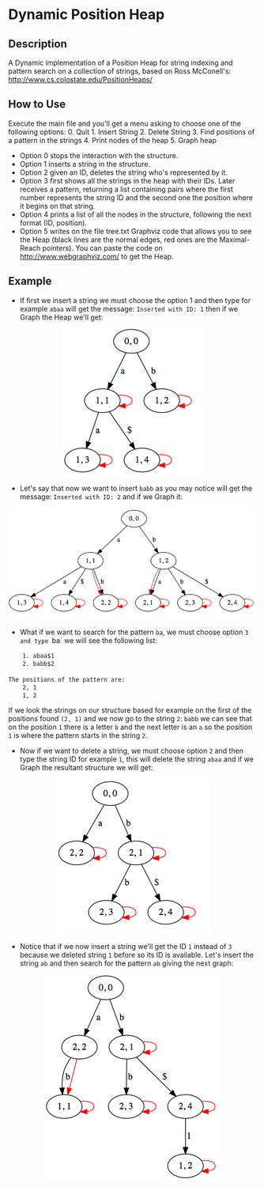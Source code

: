 Dynamic Position Heap
=====================

Description
------------
A Dynamic implementation of a Position Heap for string indexing and pattern search on a collection of strings,
based on Ross McConell's: http://www.cs.colostate.edu/PositionHeaps/

How to Use
-----------
Execute the main file and you'll get a menu asking to choose one of the following options:
         0. Quit
         1. Insert String
         2. Delete String
         3. Find positions of a pattern in the strings
         4. Print nodes of the heap
         5. Graph heap

* Option 0 stops the interaction with the structure.
* Option 1 inserts a string in the structure.
* Option 2 given an ID, deletes the string who's represented by it.
* Option 3 first shows all the strings in the heap with their IDs. Later receives a pattern, returning a list containing pairs where the first number represents the string ID and the second one the position where it begins on that string.
* Option 4 prints a list of all the nodes in the structure, following the next format (ID, position).
* Option 5 writes on the file tree.txt Graphviz code that allows you to see the Heap (black lines are the normal edges, red ones are the Maximal-Reach pointers). You can paste the code on http://www.webgraphviz.com/ to get the Heap.

Example
-------
* If first we insert a string we must choose the option 1 and then type for example `abaa` will get the message: `Inserted with ID: 1` then if we Graph the Heap we'll get:

<p align="center">
  <img src="https://github.com/tmunoz/Position-heap/blob/master/exampleIMG/ex1.png">
</p>

* Let's say that now we want to insert `babb` as you may notice will get the message: `Inserted with ID: 2` and if we Graph it:

<p align="center">
  <img src="https://github.com/tmunoz/Position-heap/blob/master/exampleIMG/ex2.png">
</p>

* What if we want to search for the pattern `ba`, we must choose option `3 and type `ba` we will see the following list:
```The strings in the heap are:
    1. abaa$1
    2. babb$2

The positions of the pattern are:
    2, 1
    1, 2
```

If we look the strings on our structure based for example on the first of the positions found `(2, 1)` and we now go to the string `2`: `babb` we can see that on the position `1` there is a letter `b` and the next letter is an `a` so the position `1` is where the pattern starts in the string `2`.

* Now if we want to delete a string, we must choose option `2` and then type the string ID for example `1`, this will delete the string `abaa` and if we Graph the resultant structure we will get:

<p align="center">
  <img src="https://github.com/tmunoz/Position-heap/blob/master/exampleIMG/ex3.png">
</p>

* Notice that if we now insert a string we'll get the ID `1` instead of `3` because we deleted string `1` before so its ID is available. Let's insert the string `ab` and then search for the pattern `ab` giving the next graph:

<p align="center">
  <img src="https://github.com/tmunoz/Position-heap/blob/master/exampleIMG/ex4.png">
</p>

